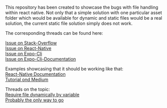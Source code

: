 This repository has been created to showcase the bugs with file handling within react native.
Not only that a simple solution with one particular asset folder which would be available for 
dynamic and static files would be a real solution, the current static file solution simply does not work.

The corresponding threads can be found here:

[Issue on Stack-Overflow](https://stackoverflow.com/questions/58933354/react-native-adding-custom-assets-not-possible-metro-config-js-ignored)   
[Issue on React-Native](https://github.com/facebook/react-native/issues/27266)   
[Issue on Expo-Cli](https://github.com/expo/expo-cli/issues/1019)   
[Issue on Expo-Cli-Documentation](https://github.com/expo/expo/pull/6323)   

Examples showcasing that it should be working like that:     
[React-Native Documentation](https://facebook.github.io/react-native/docs/images#Static%20Non-Image%20Resources)   
[Tutorial ond Medium](https://medium.com/@mehran.khan/ultimate-guide-to-use-custom-fonts-in-react-native-77fcdf859cf4)

Threads on the topic:   
[Require file dynamically by variable](https://github.com/facebook/react-native/issues/6391)    
[Probably the only way to go](https://stackoverflow.com/questions/37317440/in-react-native-how-do-you-bundle-a-text-file-and-read-its-value-at-runtime)    

